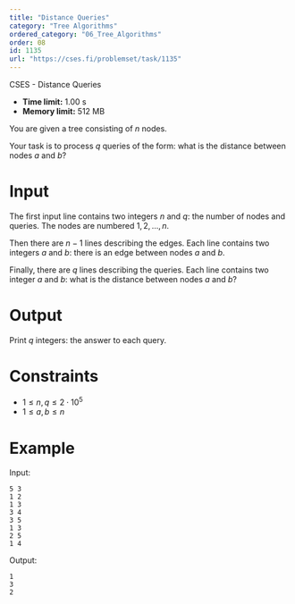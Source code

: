 ```yaml
---
title: "Distance Queries"
category: "Tree Algorithms"
ordered_category: "06_Tree_Algorithms"
order: 08
id: 1135
url: "https://cses.fi/problemset/task/1135"
---
```


CSES - Distance Queries

  * **Time limit:** 1.00 s
  * **Memory limit:** 512 MB

You are given a tree consisting of $n$ nodes.

Your task is to process $q$ queries of the form: what is the distance between
nodes $a$ and $b$?

# Input

The first input line contains two integers $n$ and $q$: the number of nodes
and queries. The nodes are numbered $1,2,\ldots,n$.

Then there are $n-1$ lines describing the edges. Each line contains two
integers $a$ and $b$: there is an edge between nodes $a$ and $b$.

Finally, there are $q$ lines describing the queries. Each line contains two
integer $a$ and $b$: what is the distance between nodes $a$ and $b$?

# Output

Print $q$ integers: the answer to each query.

# Constraints

  * $1 \le n, q \le 2 \cdot 10^5$
  * $1 \le a,b \le n$

# Example

Input:

    
    
    5 3
    1 2
    1 3
    3 4
    3 5
    1 3
    2 5
    1 4
    

Output:

    
    
    1
    3
    2
    

